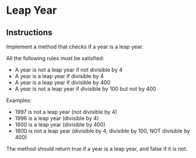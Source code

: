 Leap Year
=========

## Instructions

Implement a method that checks if a year is a leap year.

All the following rules must be satisfied:

* A year is not a leap year if not divisible by 4
* A year is a leap year if divisible by 4
* A year is a leap year if divisible by 400
* A year is not a leap year if divisible by 100 but not by 400

Examples:

* 1997 is not a leap year (not divisible by 4)
* 1996 is a leap year (divisible by 4)
* 1600 is a leap year (divisible by 400)
* 1800 is not a leap year (divisible by 4, divisible by 100, NOT divisible by 400)

The method should return true if a year is a leap year, and false if it is not.